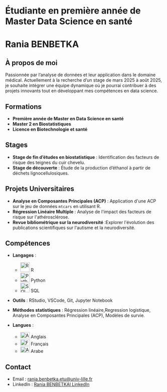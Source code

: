 # Étudiante en première année de Master Data Science en santé

# Rania BENBETKA

## À propos de moi

Passionnée par l’analyse de données et leur application dans le domaine médical. Actuellement à la recherche d’un stage de mars 2025 à août 2025, je souhaite intégrer une équipe dynamique où je pourrai contribuer à des projets innovants tout en développant mes compétences en data science.

## Formations

- **Première année de Master en Data Science en santé**
- **Master 2 en Biostatistiques**
- **Licence en Biotechnologie et santé**

## Stages

- **Stage de fin d’études en biostatistique** : Identification des facteurs de risque des teignes du cuir chevelu.
- **Stage de découverte** : Étude de la production d’éthanol à partir de déchets lignocellulosiques.

## Projets Universitaires

- **Analyse en Composantes Principales (ACP)** : Application d'une ACP sur le jeu de données `mtcars` en utilisant R.
- **Régression Linéaire Multiple** : Analyse de l'impact des facteurs de risque sur l'athérosclérose.
- **Revue bibliométrique sur la neurodiversité** :Explorer l'évolution des publications scientifiques sur l'autisme et la neurodiversité.


## Compétences

- **Langages** :
  - <img src="https://upload.wikimedia.org/wikipedia/commons/1/1b/R_logo.svg" alt="R" width="30" height="30"> R
  - <img src="https://upload.wikimedia.org/wikipedia/commons/c/c3/Python-logo-notext.svg" alt="Python" width="30" height="30"> Python
  - <img src="https://www.freeiconspng.com/uploads/sql-file-icon-0.png" alt="SQL" width="30" height="30"> SQL
    
- **Outils** : RStudio, VSCode, Git, Jupyter Notebook
  
- **Méthodes statistiques** : Régression linéaire,Regression logistique, Analyse en Composantes Principales (ACP), Modèles de survie.

- **Langues** :
  - <img src="https://upload.wikimedia.org/wikipedia/commons/a/a4/Flag_of_the_United_States.svg" alt="Anglais" width="30" height="20"> Anglais  
  - <img src="https://upload.wikimedia.org/wikipedia/commons/c/c3/Flag_of_France.svg" alt="Français" width="30" height="20"> Français  
  - <img src="https://upload.wikimedia.org/wikipedia/commons/2/27/Flag_of_Algeria.svg" alt="Arabe" width="30" height="20"> Arabe  

## Contact

- Email : [rania.benbetka.etu@univ-lille.fr](mailto:ton.email@exemple.com)
- LinkedIn : [Rania BENBETKAl LinkedIn](https://www.linkedin.com/in/rania-benbetka-aaa02b286/)
